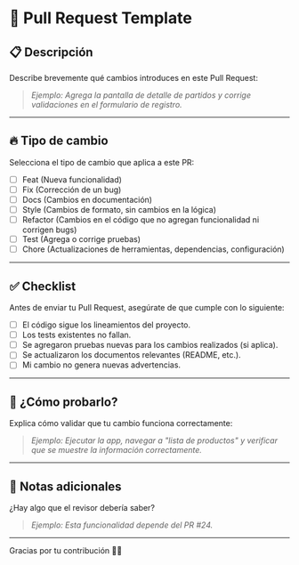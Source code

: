 # 🚀 Pull Request Template

## 📋 Descripción

Describe brevemente qué cambios introduces en este Pull Request:

> _Ejemplo: Agrega la pantalla de detalle de partidos y corrige validaciones en el formulario de registro._

---

## 🔥 Tipo de cambio

Selecciona el tipo de cambio que aplica a este PR:

- [ ] Feat (Nueva funcionalidad)
- [ ] Fix (Corrección de un bug)
- [ ] Docs (Cambios en documentación)
- [ ] Style (Cambios de formato, sin cambios en la lógica)
- [ ] Refactor (Cambios en el código que no agregan funcionalidad ni corrigen bugs)
- [ ] Test (Agrega o corrige pruebas)
- [ ] Chore (Actualizaciones de herramientas, dependencias, configuración)

---

## ✅ Checklist

Antes de enviar tu Pull Request, asegúrate de que cumple con lo siguiente:

- [ ] El código sigue los lineamientos del proyecto.
- [ ] Los tests existentes no fallan.
- [ ] Se agregaron pruebas nuevas para los cambios realizados (si aplica).
- [ ] Se actualizaron los documentos relevantes (README, etc.).
- [ ] Mi cambio no genera nuevas advertencias.

---

## 🧪 ¿Cómo probarlo?

Explica cómo validar que tu cambio funciona correctamente:

> _Ejemplo: Ejecutar la app, navegar a "lista de productos" y verificar que se muestre la información correctamente._

---

## 📝 Notas adicionales

¿Hay algo que el revisor debería saber?

> _Ejemplo: Esta funcionalidad depende del PR #24._

---

Gracias por tu contribución 💪🚀
